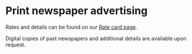 # Print newspaper advertising

Rates and details can be found on our [Rate card page](./rate-card).

Digital copies of past newspapers and additional details are available upon request.
